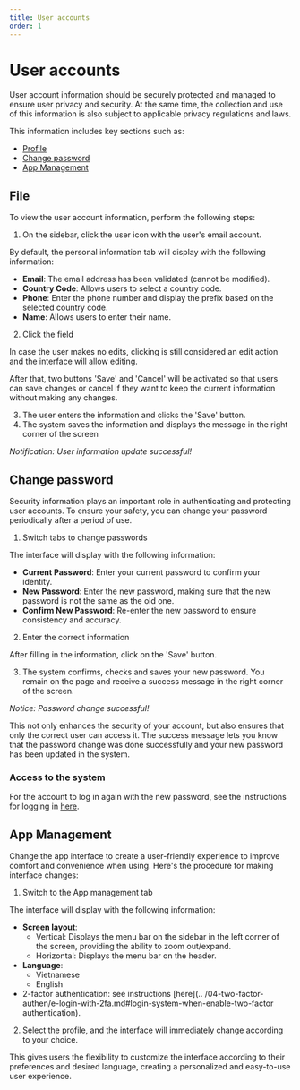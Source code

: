 ```yaml
---
title: User accounts
order: 1
---
```


# User accounts

User account information should be securely protected and managed to ensure user privacy and security. At the same time, the collection and use of this information is also subject to applicable privacy regulations and laws.

This information includes key sections such as:

- [Profile](#hồ-sister)
- [Change password](#đổi-password-password)
- [App Management](#quản-storage-app)

## File

To view the user account information, perform the following steps:

1. On the sidebar, click the user icon with the user's email account.

By default, the personal information tab will display with the following information:

- **Email**: The email address has been validated (cannot be modified).
- **Country Code**: Allows users to select a country code.
- **Phone**: Enter the phone number and display the prefix based on the selected country code.
- **Name**: Allows users to enter their name.

2. Click the field

In case the user makes no edits, clicking is still considered an edit action and the interface will allow editing.

After that, two buttons 'Save' and 'Cancel' will be activated so that users can save changes or cancel if they want to keep the current information without making any changes.

3. The user enters the information and clicks the 'Save' button.
4. The system saves the information and displays the message in the right corner of the screen

<!-- ![]() -->

_Notification: User information update successful!_

## Change password

Security information plays an important role in authenticating and protecting user accounts. To ensure your safety, you can change your password periodically after a period of use.

1. Switch tabs to change passwords

The interface will display with the following information:

- **Current Password**: Enter your current password to confirm your identity.
- **New Password**: Enter the new password, making sure that the new password is not the same as the old one.
- **Confirm New Password**: Re-enter the new password to ensure consistency and accuracy.

2. Enter the correct information

After filling in the information, click on the 'Save' button.

3. The system confirms, checks and saves your new password. You remain on the page and receive a success message in the right corner of the screen.

<!-- ![]() -->

_Notice: Password change successful!_

This not only enhances the security of your account, but also ensures that only the correct user can access it. The success message lets you know that the password change was done successfully and your new password has been updated in the system.

### Access to the system

For the account to log in again with the new password, see the instructions for logging in [here](c-sign-in.md#login-account).

## App Management

Change the app interface to create a user-friendly experience to improve comfort and convenience when using. Here's the procedure for making interface changes:

1. Switch to the App management tab

The interface will display with the following information:

- **Screen layout**:
  - Vertical: Displays the menu bar on the sidebar in the left corner of the screen, providing the ability to zoom out/expand.
  - Horizontal: Displays the menu bar on the header.
- **Language**:
  - Vietnamese
  - English
- 2-factor authentication: see instructions [here](.. /04-two-factor-authen/e-login-with-2fa.md#login-system-when-enable-two-factor authentication).

2. Select the profile, and the interface will immediately change according to your choice.

This gives users the flexibility to customize the interface according to their preferences and desired language, creating a personalized and easy-to-use user experience.
